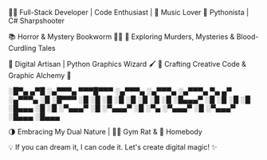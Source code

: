 👨‍💻 Full-Stack Developer | Code Enthusiast | 🎵 Music Lover
🐍 Pythonista | C# Sharpshooter

📚 Horror & Mystery Bookworm 🕵️‍♂️
🔪 Exploring Murders, Mysteries & Blood-Curdling Tales

🔲 Digital Artisan | Python Graphics Wizard 🖌️
📐 Crafting Creative Code & Graphic Alchemy
🎨

░█▀▄ ▄▀█ ░▄▀▀▀▄ ▀▀▀█▀▀▀ ░▄▀▀▀▄ ░▄▀▀▀▄ ░▄▀▀▀▄ ▀▄   ▄▀ ░▄▀▀▀▄ ░█    ░█▀▀▀         ░█ ░█ ░█ ░█  ░█   ░█    ░█  ░█ ░█▄▄▄▀ ░█       ░█    ░█     ░█    ░█▄▄▄
░█    ░█ ░▀▄▄▄▀   ░█    ░▀▄▄▄▀ ░█ ░▀▄ ░▀▄▄▄▀   ░█    ░▀▄▄▄▀ ░█▄▄▄ ░█▄▄▄ 

🌗 Embracing My Dual Nature | 🏋️‍♂️ Gym Rat & 🏡 Homebody

💡 If you can dream it, I can code it. Let's create digital magic! ✨

